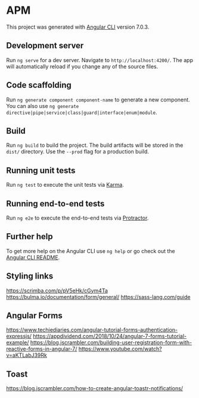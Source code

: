 # APM

This project was generated with [Angular CLI](https://github.com/angular/angular-cli) version 7.0.3.

## Development server

Run `ng serve` for a dev server. Navigate to `http://localhost:4200/`. The app will automatically reload if you change any of the source files.

## Code scaffolding

Run `ng generate component component-name` to generate a new component. You can also use `ng generate directive|pipe|service|class|guard|interface|enum|module`.

## Build

Run `ng build` to build the project. The build artifacts will be stored in the `dist/` directory. Use the `--prod` flag for a production build.

## Running unit tests

Run `ng test` to execute the unit tests via [Karma](https://karma-runner.github.io).

## Running end-to-end tests

Run `ng e2e` to execute the end-to-end tests via [Protractor](http://www.protractortest.org/).

## Further help

To get more help on the Angular CLI use `ng help` or go check out the [Angular CLI README](https://github.com/angular/angular-cli/blob/master/README.md).

## Styling links
https://scrimba.com/p/pV5eHk/cGym4Ta
https://bulma.io/documentation/form/general/
https://sass-lang.com/guide


## Angular Forms
https://www.techiediaries.com/angular-tutorial-forms-authentication-expressjs/
https://appdividend.com/2018/10/24/angular-7-forms-tutorial-example/
https://blog.jscrambler.com/building-user-registration-form-with-reactive-forms-in-angular-7/
https://www.youtube.com/watch?v=aKTLabJ39Rk

## Toast
https://blog.jscrambler.com/how-to-create-angular-toastr-notifications/